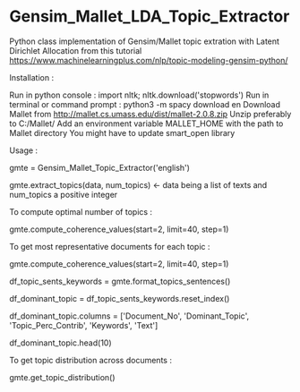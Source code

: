 # Gensim_Mallet_LDA_Topic_Extractor
Python class implementation of Gensim/Mallet topic extration with Latent Dirichlet Allocation from this tutorial https://www.machinelearningplus.com/nlp/topic-modeling-gensim-python/

Installation :

Run in python console : import nltk; nltk.download('stopwords')
Run in terminal or command prompt : python3 -m spacy download en
Download Mallet from http://mallet.cs.umass.edu/dist/mallet-2.0.8.zip
Unzip preferably to C:/Mallet/
Add an environment variable MALLET_HOME with the path to Mallet directory
You might have to update smart_open library

Usage :

gmte = Gensim_Mallet_Topic_Extractor('english')

gmte.extract_topics(data, num_topics) <- data being a list of texts
                                         and num_topics a positive integer

To compute optimal number of topics :

gmte.compute_coherence_values(start=2, limit=40, step=1)

To get most representative documents for each topic :

gmte.compute_coherence_values(start=2, limit=40, step=1)

df_topic_sents_keywords = gmte.format_topics_sentences()

df_dominant_topic = df_topic_sents_keywords.reset_index()

df_dominant_topic.columns = ['Document_No', 'Dominant_Topic',
                             'Topic_Perc_Contrib', 'Keywords', 'Text']

df_dominant_topic.head(10)

To get topic distribution across documents :

gmte.get_topic_distribution()
